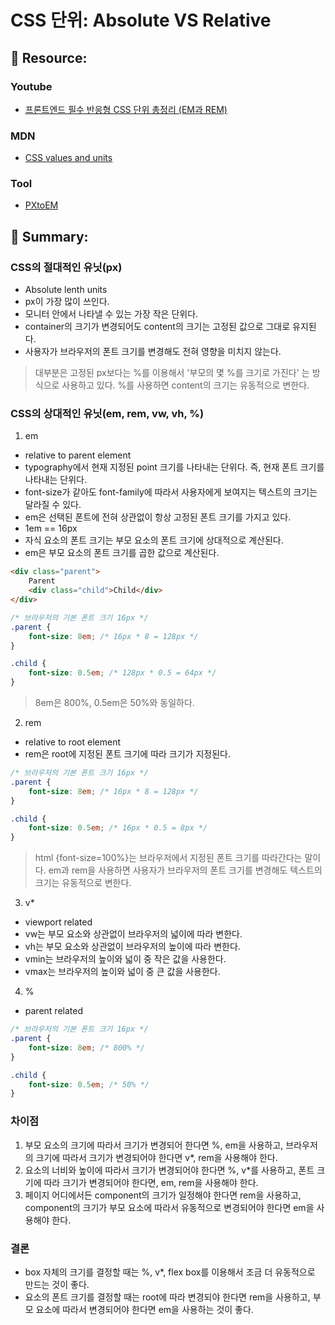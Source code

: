 # CSS 단위: Absolute VS Relative

## 🔗 Resource:
### Youtube
- [프론트엔드 필수 반응형 CSS 단위 총정리 (EM과 REM)](https://www.youtube.com/watch?v=7Z3t1OWOpHo)

### MDN
- [CSS values and units](https://developer.mozilla.org/en-US/docs/Learn/CSS/Building_blocks/Values_and_units)

### Tool
- [PXtoEM](http://pxtoem.com/)


## 📝 Summary:
### CSS의 절대적인 유닛(px)
- Absolute lenth units
- px이 가장 많이 쓰인다. 
- 모니터 안에서 나타낼 수 있는 가장 작은 단위다.
- container의 크기가 변경되어도 content의 크기는 고정된 값으로 그대로 유지된다.
- 사용자가 브라우저의 폰트 크기를 변경해도 전혀 영향을 미치지 않는다.
>대부분은 고정된 px보다는 %를 이용해서 '부모의 몇 %를 크기로 가진다' 는 방식으로 사용하고 있다. %를 사용하면 content의 크기는 유동적으로 변한다.

### CSS의 상대적인 유닛(em, rem, vw, vh, %)
1. em
- relative to parent element
- typography에서 현재 지정된 point 크기를 나타내는 단위다. 즉, 현재 폰트 크기를 나타내는 단위다.
- font-size가 같아도 font-family에 따라서 사용자에게 보여지는 텍스트의 크기는 달라질 수 있다.
- em은 선택된 폰트에 전혀 상관없이 항상 고정된 폰트 크기를 가지고 있다.
- 1em == 16px
- 자식 요소의 폰트 크기는 부모 요소의 폰트 크기에 상대적으로 계산된다.
- em은 부모 요소의 폰트 크기를 곱한 값으로 계산된다.

```html
<div class="parent">
    Parent
    <div class="child">Child</div>
</div>
```

```css
/* 브라우저의 기본 폰트 크기 16px */
.parent {
    font-size: 8em; /* 16px * 8 = 128px */
}

.child {
    font-size: 0.5em; /* 128px * 0.5 = 64px */
}
```
> 8em은 800%, 0.5em은 50%와 동일하다.

2. rem
- relative to root element
- rem은 root에 지정된 폰트 크기에 따라 크기가 지정된다.
```css
/* 브라우저의 기본 폰트 크기 16px */
.parent {
    font-size: 8em; /* 16px * 8 = 128px */
}

.child {
    font-size: 0.5em; /* 16px * 0.5 = 8px */
}
```
> html {font-size=100%}는 브라우저에서 지정된 폰트 크기를 따라간다는 말이다. em과 rem을 사용하면 사용자가 브라우저의 폰트 크기를 변경해도 텍스트의 크기는 유동적으로 변한다.

3. v*
- viewport related
- vw는 부모 요소와 상관없이 브라우저의 넓이에 따라 변한다.
- vh는 부모 요소와 상관없이 브라우저의 높이에 따라 변한다.
- vmin는 브라우저의 높이와 넓이 중 작은 값을 사용한다.
- vmax는 브라우저의 높이와 넓이 중 큰 값을 사용한다.

4. %
- parent related
```css
/* 브라우저의 기본 폰트 크기 16px */
.parent {
    font-size: 8em; /* 800% */
}

.child {
    font-size: 0.5em; /* 50% */
}
```

### 차이점
1. 부모 요소의 크기에 따라서 크기가 변경되어 한다면 %, em을 사용하고, 브라우저의 크기에 따라서 크기가 변경되어야 한다면 v*, rem을 사용해야 한다. 
2. 요소의 너비와 높이에 따라서 크기가 변경되어야 한다면 %, v*를 사용하고, 폰트 크기에 따라 크기가 변경되어야 한다면, em, rem을 사용해야 한다.
3. 페이지 어디에서든 component의 크기가 일정해야 한다면 rem을 사용하고, component의 크기가 부모 요소에 따라서 유동적으로 변경되어야 한다면 em을 사용해야 한다.

### 결론
- box 자체의 크기를 결정할 때는 %, v*, flex box를 이용해서 조금 더 유동적으로 만드는 것이 좋다.
- 요소의 폰트 크기를 결정할 때는 root에 따라 변경되야 한다면 rem을 사용하고, 부모 요소에 따라서 변경되어야 한다면 em을 사용하는 것이 좋다.
